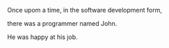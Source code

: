 Once upom a time, in the software development form,

there was a programmer named John.

He was happy at his job.

